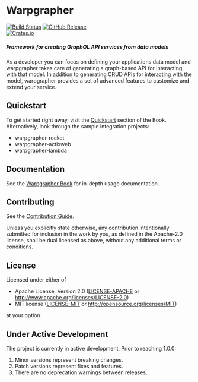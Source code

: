 # Warpgrapher
[![Build Status](https://github.com/warpforge/warpgrapher/workflows/Test/badge.svg)](https://github.com/warpforge/warpgrapher/actions?query=workflow%3A%22Test%22+branch%3Amaster)
[![GitHub Release](https://img.shields.io/github/release/warpgrapher/PlayMusic.svg?style=flat)]()  
[![Crates.io](https://img.shields.io/crates/v/warpgrapher.svg)](https://crates.io/crates/warpgrapher)

##### Framework for creating GraphQL API services from data models 

As a developer you can focus on defining your applications data model and warpgrapher takes care of generating a graph-based API for interacting with that model. In addition to generating CRUD APIs for interacting with the model, warpgrapher provides a set of advanced features to customize and extend your service. 

## Quickstart

To get started right away, visit the [Quickstart](https://warpforge.github.io/warpgrapher/quickstart) section of the Book. Alternatively, look through the sample integration projects:

* warpgrapher-rocket
* warpgrapher-actixweb
* warpgrapher-lambda

## Documentation

See the [Warpgrapher Book](https://warpforge.github.io/warpgrapher/) for in-depth usage documentation. 

## Contributing

See the [Contribution Guide](https://github.com/warpforge/warpgrapher/blob/master/CONTRIBUTING.md). 

Unless you explicitly state otherwise, any contribution intentionally submitted
for inclusion in the work by you, as defined in the Apache-2.0 license, shall be
dual licensed as above, without any additional terms or conditions.

## License

Licensed under either of

 * Apache License, Version 2.0
   ([LICENSE-APACHE](LICENSE-APACHE) or http://www.apache.org/licenses/LICENSE-2.0)
 * MIT license
   ([LICENSE-MIT](LICENSE-MIT) or http://opensource.org/licenses/MIT)

at your option.

## Under Active Development

The project is currently in active development. Prior to reaching 1.0.0:

1. Minor versions represent breaking changes.
2. Patch versions represent fixes and features.
3. There are no deprecation warnings between releases.